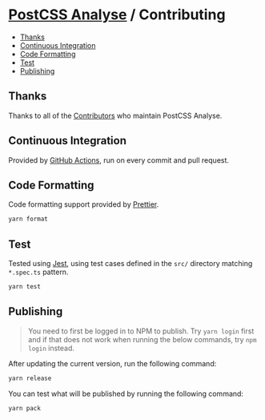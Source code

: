 # [PostCSS Analyse](./README.md) / Contributing

-   [Thanks](#thanks)
-   [Continuous Integration](#continuous-integration)
-   [Code Formatting](#code-formatting)
-   [Test](#test)
-   [Publishing](#publishing)

## Thanks

Thanks to all of the [Contributors](https://github.com/dbtedman/postcss-analyse/graphs/contributors) who maintain PostCSS Analyse.

## Continuous Integration

Provided by [GitHub Actions](https://github.com/dbtedman/postcss-analyse/actions?workflow=Test), run on every commit and pull request.

## Code Formatting

Code formatting support provided by [Prettier](https://prettier.io/).

```bash
yarn format
```

## Test

Tested using [Jest](https://jestjs.io/), using test cases defined in the `src/` directory matching `*.spec.ts` pattern.

```bash
yarn test
```

## Publishing

> You need to first be logged in to NPM to publish. Try `yarn login` first and if that does not work when running the below commands, try `npm login` instead.

After updating the current version, run the following command:

```bash
yarn release
```

You can test what will be published by running the following command:

```bash
yarn pack
```
